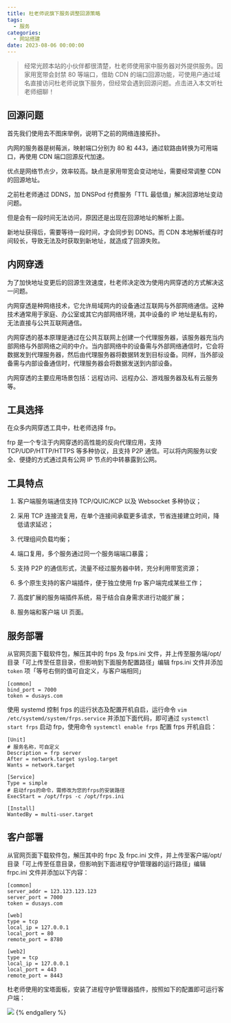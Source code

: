 ```yaml
---
title: 杜老师说旗下服务调整回源策略
tags:
  - 服务
categories:
  - 网站搭建
date: 2023-08-06 00:00:00
---
```


> 经常光顾本站的小伙伴都很清楚，杜老师使用家中服务器对外提供服务。因家用宽带会封禁 80 等端口，借助 CDN 的端口回源功能，可使用户通过域名直接访问杜老师说旗下服务，但经常会遇到回源问题。点击进入本文听杜老师细聊！

<!-- more -->

## 回源问题

首先我们使用去不图床举例，说明下之前的网络连接拓扑。

内网的服务器是树莓派，映射端口分别为 80 和 443，通过软路由转换为可用端口，再使用 CDN 端口回源反代加速。

优点是网络节点少，效率较高。缺点是家用带宽会变动地址，需要经常调整 CDN 的回源地址。

之前杜老师通过 DDNS，加 DNSPod 付费服务「TTL 最低值」解决回源地址变动问题。

但是会有一段时间无法访问，原因还是出现在回源地址的解析上面。

新地址获得后，需要等待一段时间，才会同步到 DDNS。而 CDN 本地解析缓存时间较长，导致无法及时获取到新地址，就造成了回源失败。

## 内网穿透

为了加快地址变更后的回源生效速度，杜老师决定改为使用内网穿透的方式解决这一问题。

内网穿透是种网络技术，它允许局域网内的设备通过互联网与外部网络通信。这种技术通常用于家庭、办公室或其它内部网络环境，其中设备的 IP 地址是私有的，无法直接与公共互联网通信。

内网穿透的基本原理是通过在公共互联网上创建一个代理服务器，该服务器充当内部网络与外部网络之间的中介。当内部网络中的设备需与外部网络通信时，它会将数据发到代理服务器，然后由代理服务器将数据转发到目标设备。同样，当外部设备需与内部设备通信时，代理服务器会将数据发送到内部设备。

内网穿透的主要应用场景包括：远程访问、远程办公、游戏服务器及私有云服务等。

## 工具选择

在众多内网穿透工具中，杜老师选择 frp。

frp 是一个专注于内网穿透的高性能的反向代理应用，支持 TCP/UDP/HTTP/HTTPS 等多种协议，且支持 P2P 通信。可以将内网服务以安全、便捷的方式通过具有公网 IP 节点的中转暴露到公网。

## 工具特点

1. 客户端服务端通信支持 TCP/QUIC/KCP 以及 Websocket 多种协议；

2. 采用 TCP 连接流复用，在单个连接间承载更多请求，节省连接建立时间，降低请求延迟；

3. 代理组间负载均衡；

4. 端口复用，多个服务通过同一个服务端端口暴露；

5. 支持 P2P 的通信形式，流量不经过服务器中转，充分利用带宽资源；

6. 多个原生支持的客户端插件，便于独立使用 frp 客户端完成某些工作；

7. 高度扩展的服务端插件系统，易于结合自身需求进行功能扩展；

8. 服务端和客户端 UI 页面。

## 服务部署

从官网页面下载软件包，解压其中的 frps 及 frps.ini 文件，并上传至服务端/opt/目录「可上传至任意目录，但影响到下面服务配置路径」编辑 frps.ini 文件并添加 `token` 项「等号右侧的值可自定义，与客户端相同」

```
[common]
bind_port = 7000
token = dusays.com
```

使用 systemd 控制 frps 的运行状态及配置开机自启，运行命令 `vim /etc/systemd/system/frps.service` 并添加下面代码，即可通过 `systemctl start frps` 启动 frp，使用命令 `systemctl enable frps` 配置 frps 开机自启：

```
[Unit]
# 服务名称，可自定义
Description = frp server
After = network.target syslog.target
Wants = network.target

[Service]
Type = simple
# 启动frps的命令，需修改为您的frps的安装路径
ExecStart = /opt/frps -c /opt/frps.ini

[Install]
WantedBy = multi-user.target
```

## 客户部署

从官网页面下载软件包，解压其中的 frpc 及 frpc.ini 文件，并上传至客户端/opt/目录「可上传至任意目录，但影响到下面进程守护管理器的运行路径」编辑 frpc.ini 文件并添加以下内容：

```
[common]
server_addr = 123.123.123.123
server_port = 7000
token = dusays.com

[web]
type = tcp
local_ip = 127.0.0.1
local_port = 80
remote_port = 8780

[web2]
type = tcp
local_ip = 127.0.0.1
local_port = 443
remote_port = 8443
```

杜老师使用的宝塔面板，安装了进程守护管理器插件，按照如下的配置即可运行客户端：

![](https://cdn.dusays.com/2023/08/613-1.jpg)
{% endgallery %}